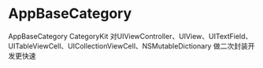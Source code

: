 # AppBaseCategory
AppBaseCategory CategoryKit 对UIViewController、UIView、UITextField、UITableViewCell、UICollectionViewCell、NSMutableDictionary 做二次封装开发更快速
